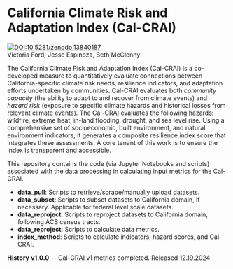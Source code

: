 # California Climate Risk and Adaptation Index (Cal-CRAI)
[![DOI:10.5281/zenodo.13840187](http://zenodo.org/badge/doi/10.5281/zenodo.13840187.svg)](https://doi.org/10.5281/zenodo.13840187) <br>
Victoria Ford, Jesse Espinoza, Beth McClenny

The California Climate Risk and Adaptation Index (Cal-CRAI) is a co-developed measure to quantitatively evaluate connections between California-specific climate risk needs, resilience indicators, and adaptation efforts undertaken by communities. Cal-CRAI evaluates both *community capacity* (the ability to adapt to and recover from climate events) and *hazard risk* (exposure to specific climate hazards and historical losses from relevant climate events). The Cal-CRAI evaluates the following hazards: wildfire, extreme heat, in-land flooding, drought, and sea level rise. Using a comprehensive set of socioeconomic, built environment, and natural environment indicators, it generates a composite resilience index score that integrates these assessments. A core tenant of this work is to ensure the index is transparent and accessible. 

This repository contains the code (via Jupyter Notebooks and scripts) associated with the data processing in calculating input metrics for the Cal-CRAI. 
* **data_pull**: Scripts to retrieve/scrape/manually upload datasets.
* **data_subset**: Scripts to subset datasets to California domain, if necessary. Applicable for federal level scale datasets.
* **data_reproject**: Scripts to reproject datasets to California domain, following ACS census tracts.
* **data_reproject**: Scripts to calculate data metrics.
* **index_method**: Scripts to calculate indicators, hazard scores, and Cal-CRAI.

**History**
**v1.0.0** -- Cal-CRAI v1 metrics completed. Released 12.19.2024
